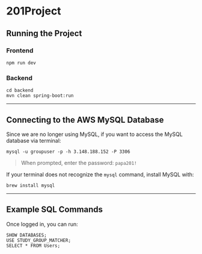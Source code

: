 # 201Project

## Running the Project

### Frontend

```
npm run dev
```

### Backend

```
cd backend
mvn clean spring-boot:run
```

---

## Connecting to the AWS MySQL Database

Since we are no longer using MySQL, if you want to access the MySQL database via terminal:

```
mysql -u groupuser -p -h 3.148.188.152 -P 3306
```

> When prompted, enter the password: `papa201!`

If your terminal does not recognize the `mysql` command, install MySQL with:

```
brew install mysql
```

---

## Example SQL Commands

Once logged in, you can run:

```
SHOW DATABASES;
USE STUDY_GROUP_MATCHER;
SELECT * FROM Users;
```
